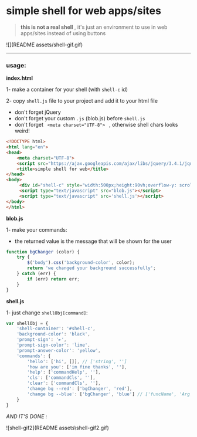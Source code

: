 # simple shell for web apps/sites

> **this is not a real shell** , it's just an environment to use in web apps/sites instead of using buttons

![](README assets/shell-gif.gif)

---

### usage:

**index.html**

1- make a container for your shell (with `shell-c` id)

2- copy `shell.js` file to your project and add it to your html file

- don't forget jQuery
- don't forget your custom `.js` (blob.js) before `shell.js`
- don't forget `  <meta charset="UTF-8">  ` , otherwise shell chars looks weird! 

```html
<!DOCTYPE html>
<html lang="en">
<head>
    <meta charset="UTF-8">
    <script src="https://ajax.googleapis.com/ajax/libs/jquery/3.4.1/jquery.min.js"></script>
    <title>simple shell for web</title>
</head>
<body>
     <div id="shell-c" style="width:500px;height:90vh;overflow-y: scroll;"></div>
     <script type="text/javascript" src="blob.js"></script>
     <script type="text/javascript" src='shell.js'></script>
</body>
</html>
```

**blob.js**

1- make your commands:

- the returned value is the message that will be shown for the user

```javascript
function bgChanger (color) {
    try {
        $('body').css('background-color', color);
        return 'we changed your background successfully';
    } catch (err) {
        if (err) return err;
    }
}
```

**shell.js**

1- just change `shellObj[command]`:

```javascript
var shellObj = {
    'shell-container': '#shell-c',
    'background-color': 'black',
    'prompt-sign': '►',
    'prompt-sign-color': 'lime',
    'prompt-answer-color': 'yellow',
    'commands': {
        'hello': ['hi', []], // ['string', '']
        'how are you': ['im fine thanks', ''],
        'help': ['commandHelp', ''],
        'cls': ['commandCls', ''],
        'clear': ['commandCls', ''],
        'change bg --red': ['bgChanger', 'red'],
        'change bg --blue': ['bgChanger', 'blue'] // ['funcName', 'Arg']
    }
}
```

*AND IT'S DONE :*

![shell-gif2](README assets\shell-gif2.gif)
